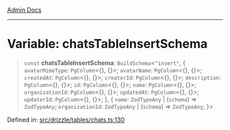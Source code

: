 [Admin Docs](/)

***

# Variable: chatsTableInsertSchema

> `const` **chatsTableInsertSchema**: `BuildSchema`\<`"insert"`, \{ `avatarMimeType`: `PgColumn`\<\{\}, \{\}\>; `avatarName`: `PgColumn`\<\{\}, \{\}\>; `createdAt`: `PgColumn`\<\{\}, \{\}\>; `creatorId`: `PgColumn`\<\{\}, \{\}\>; `description`: `PgColumn`\<\{\}, \{\}\>; `id`: `PgColumn`\<\{\}, \{\}\>; `name`: `PgColumn`\<\{\}, \{\}\>; `organizationId`: `PgColumn`\<\{\}, \{\}\>; `updatedAt`: `PgColumn`\<\{\}, \{\}\>; `updaterId`: `PgColumn`\<\{\}, \{\}\>; \}, \{ `name`: `ZodTypeAny` \| (`schema`) => `ZodTypeAny`; `organizationId`: `ZodTypeAny` \| (`schema`) => `ZodTypeAny`; \}\>

Defined in: [src/drizzle/tables/chats.ts:130](https://github.com/PalisadoesFoundation/talawa-api/blob/31af62eb801979353402f1e291e74768cd64d85c/src/drizzle/tables/chats.ts#L130)
